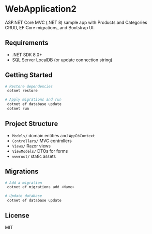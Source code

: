 # WebApplication2

ASP.NET Core MVC (.NET 8) sample app with Products and Categories CRUD, EF Core migrations, and Bootstrap UI.

## Requirements
- .NET SDK 8.0+
- SQL Server LocalDB (or update connection string)

## Getting Started
```bash
# Restore dependencies
 dotnet restore

# Apply migrations and run
 dotnet ef database update
 dotnet run
```

## Project Structure
- `Models/` domain entities and `AppDbContext`
- `Controllers/` MVC controllers
- `Views/` Razor views
- `ViewModels/` DTOs for forms
- `wwwroot/` static assets

## Migrations
```bash
# Add a migration
 dotnet ef migrations add <Name>

# Update database
 dotnet ef database update
```

## License
MIT

